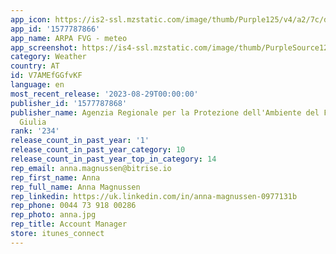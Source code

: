 ```yaml
---
app_icon: https://is2-ssl.mzstatic.com/image/thumb/Purple125/v4/a2/7c/de/a27cde83-a5d7-bcb8-a633-a836e8b2d2b2/AppIcon-1x_U007emarketing-0-4-85-220.png/1024x1024bb.png
app_id: '1577787866'
app_name: ARPA FVG - meteo
app_screenshot: https://is4-ssl.mzstatic.com/image/thumb/PurpleSource125/v4/38/fd/16/38fd163e-b002-706a-ef87-5deaabf22337/08b06b5a-ba00-4926-9647-abfbef09274a_Simulator_Screen_Shot_-_ip12pm_-_2021-08-03_at_11.55.14.png/1284x2778bb.png
category: Weather
country: AT
id: V7AMEfGGfvKF
language: en
most_recent_release: '2023-08-29T00:00:00'
publisher_id: '1577787868'
publisher_name: Agenzia Regionale per la Protezione dell'Ambiente del Friuli Venezia
  Giulia
rank: '234'
release_count_in_past_year: '1'
release_count_in_past_year_category: 10
release_count_in_past_year_top_in_category: 14
rep_email: anna.magnussen@bitrise.io
rep_first_name: Anna
rep_full_name: Anna Magnussen
rep_linkedin: https://uk.linkedin.com/in/anna-magnussen-0977131b
rep_phone: 0044 73 918 00286
rep_photo: anna.jpg
rep_title: Account Manager
store: itunes_connect
---
```

